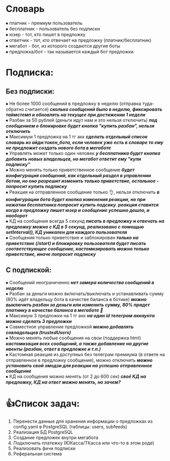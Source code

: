 # Словарь
⦁ платник - премиум пользователь\
⦁ бесплатник - пользователь без подписки\
⦁ юзер - тот, кто пишет в предложку\
⦁ ответчик - тот, кто отвечает на предложку (платник/бесплатник)\
⦁ мегабот - бот, из которого создаются другие боты\
⦁ предложка/бот - так называется каждый бот предложки

# Подписка:
## Без подписки:
⦁ Не более 1000 сообщений в предложку в неделю (отправка туда-обратно считается) ***сколько сообщений было в неделю, фиксировать таймстемп и обновлять на текущее при достижении 1 недели***\
⦁ Разбан за 50 рублей (деньги идут нам и это нельзя отключить) ***под сообщением о блокировке будет кнопка "купить разбан", нельзя отключить***\
⦁ Максимум 1 предложка на 1 тг акк ***сделать отдельный список словарь из айди:токен_бота, если человек уже есть в словаре то ему не предложит создать нового бота в мегаботе***\
⦁ Управлять может только один человек ***у бесплатника будет кнопка добавить новых владельцев, но мегабот ответит ему "купи подписку"***\
⦁ Можно менять только приветственное сообщение ***будет конфигурация сообщений, как отдельный раздел в управлении ботом, но оно разрешит изменить только приветствие, остальное - попросит купить подписку***\
⦁ Реакция на отправленное сообщение только 👌, нельзя отключить ***в конфигурации бота будет кнопка изменения реакции, но при нажатии бесплатника попросит купить подсику. реакция ставится когда в предложку пишет юзер и сообщение успешно дошло, и наоборот***\
⦁ КД на сообщения всегда 5 секунд ***писать в предложку и отвечать на предложку можно с КД в 5 секунд, реализовано с помощью setInterval(), КД уникален для каждого пользователя***\
⦁ Сообщения только приветствие и заблокирован ***только на приветствие (/start) и блокировку пользователя будет писать соответствующее сообщение, кастомизировать можно только приветствие, иначе попросит подписку***

## С подпиской:
⦁ Сообщений неограниченно ***нет замера количества сообщений в неделю***\
⦁ Разбан за деньги можно включать/выключать и устанавливать сумму (80% идёт владельцу бота в качестве баланса в ботике) ***можно выключить разбан за деньги или изменить сумму, 80% придет платнику в качестве баланса в мегаботе 🤑***\
⦁ Максимум 3 предложки на 1 тг акк ***на один id телеграм аккаунта можно сделать 3 предложки***\
⦁ Совместное управление предложкой ***можно добавлять совладельцев (trustedUsers)***\
⦁ Можно менять любые сообщения на свои (поддержка html) ***кастомизация всех сообщений, а также добавление на другие ивенты (разбан, ответ в предложке и т.п.)***\
⦁ Кастомная реакция из доступных без телеграм премиума (в ответе на отправленное в предложку сообщение), можно отключить ***можно установить свой эмодзи для реакции на успешно отправленное сообщение***\
⦁ КД на сообщения можно менять (от 2 до 600 сек) ***своё КД на предложку, КД на ответ можно менять, но зачем?***

# 👍Список задач:
1. Перенести данные для хранения информации о предложках из config.yaml в PostgreSQL (таблицы: users, subfeeds)
2. Реализация БД PostgreSQL
3. Создание предложек внутри мегабота
4. Подключить платежку (ЮКасса/ТКасса или что-то в этом роде)
5. Реализовать фичи подписки
6. Реферальная система